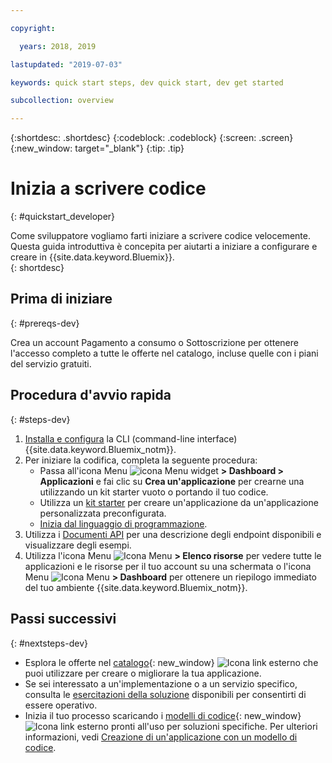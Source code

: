 ```yaml
---

copyright:

  years: 2018, 2019

lastupdated: "2019-07-03"

keywords: quick start steps, dev quick start, dev get started

subcollection: overview

---
```


{:shortdesc: .shortdesc}
{:codeblock: .codeblock}
{:screen: .screen}
{:new_window: target="_blank"}
{:tip: .tip}

# Inizia a scrivere codice 
{: #quickstart_developer}

Come sviluppatore vogliamo farti iniziare a scrivere codice velocemente. Questa guida introduttiva è concepita per aiutarti a iniziare a configurare e creare in {{site.data.keyword.Bluemix}}.  
{: shortdesc}

## Prima di iniziare
{: #prereqs-dev}

Crea un account Pagamento a consumo o Sottoscrizione per ottenere l'accesso completo a tutte le offerte nel catalogo, incluse quelle con i piani del servizio gratuiti. 

## Procedura d'avvio rapida
{: #steps-dev}
 
1. [Installa e configura](/docs/home/tools) la CLI (command-line interface) {{site.data.keyword.Bluemix_notm}}. 
2. Per iniziare la codifica, completa la seguente procedura:
    * Passa all'icona Menu ![icona Menu](../icons/icon_hamburger.svg) widget **> Dashboard > Applicazioni** e fai clic su **Crea un'applicazione** per crearne una utilizzando un kit starter vuoto o portando il tuo codice.
    * Utilizza un [kit starter](/docs/apps/tutorials?topic=creating-apps-tutorial-starterkit) per creare un'applicazione da un'applicazione personalizzata preconfigurata. 
    * [Inizia dal linguaggio di programmazione](/docs/home/build). 
3. Utilizza i [Documenti API](https://{DomainName}/apidocs) per una descrizione degli endpoint disponibili e visualizzare degli esempi.
4. Utilizza l'icona Menu ![Icona Menu](../icons/icon_hamburger.svg) **> Elenco risorse** per vedere tutte le applicazioni e le risorse per il tuo account su una schermata o l'icona Menu ![Icona Menu](../icons/icon_hamburger.svg) **> Dashboard** per ottenere un riepilogo immediato del tuo ambiente {{site.data.keyword.Bluemix_notm}}.

## Passi successivi
{: #nextsteps-dev}

* Esplora le offerte nel [catalogo](https://{DomainName}/catalog){: new_window} ![Icona link esterno](../icons/launch-glyph.svg) che puoi utilizzare per creare o migliorare la tua applicazione.
* Se sei interessato a un'implementazione o a un servizio specifico, consulta le [esercitazioni della soluzione](/docs/tutorials?topic=solution-tutorials-tutorials) disponibili per consentirti di essere operativo.
* Inizia il tuo processo scaricando i [modelli di codice](https://developer.ibm.com/patterns/){: new_window} ![Icona link esterno](../icons/launch-glyph.svg "Icona link esterno") pronti all'uso per soluzioni specifiche. Per ulteriori informazioni, vedi [Creazione di un'applicazione con un modello di codice](/docs/apps/tutorials?topic=creating-apps-tutorial-codepattern).




